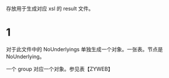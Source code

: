 存放用于生成对应 xsl 的 result 文件。


# 1

对于此文件中的 NoUnderlyings 单独生成一个对象。一张表。节点是 NoUnderlying。

一个 group 对应一个对象。参见表【ZYWEB】



